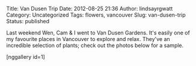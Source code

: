 Title: Van Dusen Trip
Date: 2012-08-25 21:36
Author: lindsayrgwatt
Category: Uncategorized
Tags: flowers, vancouver
Slug: van-dusen-trip
Status: published

Last weekend Wen, Cam & I went to Van Dusen Gardens. It's easily one of my favourite places in Vancouver to explore and relax. They've an incredible selection of plants; check out the photos below for a sample.

\[nggallery id=1\]
